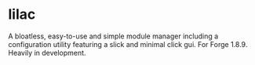 # lilac
A bloatless, easy-to-use and simple module manager including a configuration utility featuring a slick and minimal click gui. For Forge 1.8.9. Heavily in development.